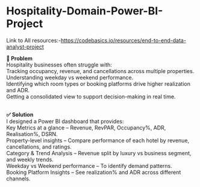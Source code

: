 # Hospitality-Domain-Power-BI-Project
Link to All resources:-https://codebasics.io/resources/end-to-end-data-analyst-project

**🛑 Problem**
<br>Hospitality businesses often struggle with:
<br>Tracking occupancy, revenue, and cancellations across multiple properties.
<br>Understanding weekday vs weekend performance.
<br>Identifying which room types or booking platforms drive higher realization and ADR.
<br>Getting a consolidated view to support decision-making in real time.

<br>**✅ Solution**
<br>I designed a Power BI dashboard that provides:
<br>Key Metrics at a glance – Revenue, RevPAR, Occupancy%, ADR, Realisation%, DSRN.
<br>Property-level insights – Compare performance of each hotel by revenue, cancellations, and ratings.
<br>Category & Trend Analysis – Revenue split by luxury vs business segment, and weekly trends.
<br>Weekday vs Weekend performance – To identify demand patterns.
<br>Booking Platform Insights – See realization% and ADR across different channels.
